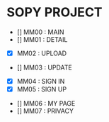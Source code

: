 # SOPY PROJECT

- [] MM00 : MAIN
- [] MM01 : DETAIL
- [x] MM02 : UPLOAD
- [] MM03 : UPDATE
- [x] MM04 : SIGN IN
- [x] MM05 : SIGN UP
- [] MM06 : MY PAGE
- [] MM07 : PRIVACY
